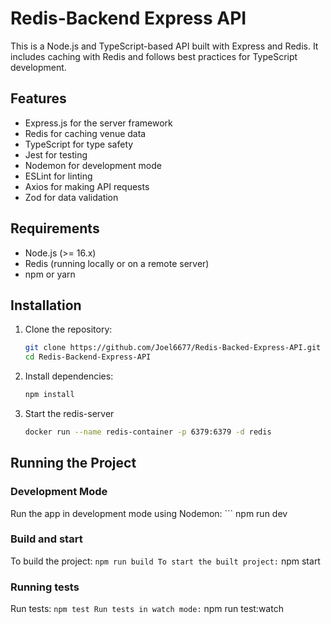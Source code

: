 # Redis-Backend Express API

This is a Node.js and TypeScript-based API built with Express and Redis. It includes caching with Redis and follows best practices for TypeScript development.

## Features

- Express.js for the server framework
- Redis for caching venue data
- TypeScript for type safety
- Jest for testing
- Nodemon for development mode
- ESLint for linting
- Axios for making API requests
- Zod for data validation

## Requirements

- Node.js (>= 16.x)
- Redis (running locally or on a remote server)
- npm or yarn

## Installation

1. Clone the repository:
   ```sh
   git clone https://github.com/Joel6677/Redis-Backed-Express-API.git
   cd Redis-Backend-Express-API
2. Install dependencies:
   ```sh
   npm install
3. Start the redis-server
    ```sh
    docker run --name redis-container -p 6379:6379 -d redis

## Running the Project

### Development Mode

Run the app in development mode using Nodemon:
    ```
    npm run dev

### Build and start
To build the project:
    ```
    npm run build
To start the built project:
    ```
    npm start 

### Running tests
Run tests:
    ```
    npm test
Run tests in watch mode:
    ```
    npm run test:watch







